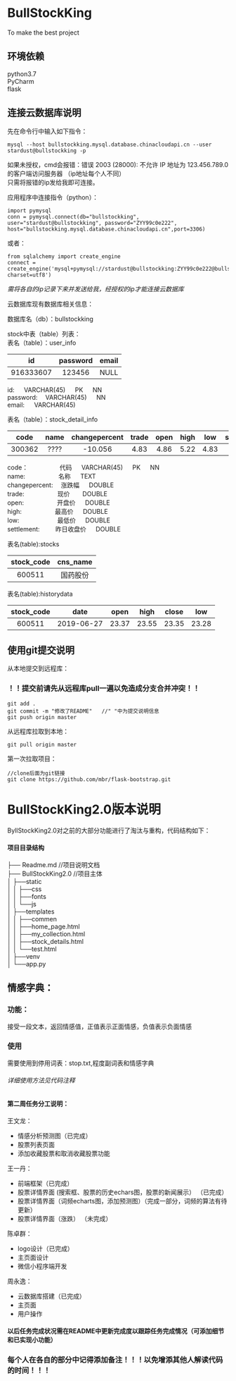 # BullStockKing
To make the best project
## 环境依赖<br>
python3.7<br>
PyCharm<br>
flask<br>

## 连接云数据库说明   
先在命令行中输入如下指令：  
```
mysql --host bullstockking.mysql.database.chinacloudapi.cn --user stardust@bullstockking -p
```  
如果未授权，cmd会报错：错误 2003 (28000): 不允许 IP 地址为 123.456.789.0 的客户端访问服务器 （ip地址每个人不同）  
只需将报错的ip发给我即可连接。  
  
  
应用程序中连接指令（python）：  
```
import pymysql
conn = pymysql.connect(db="bullstockking", user="stardust@bullstockking", password="ZYY99c0e222", host="bullstockking.mysql.database.chinacloudapi.cn",port=3306)
``` 
或者：
```
from sqlalchemy import create_engine  
connect = create_engine('mysql+pymysql://stardust@bullstockking:ZYY99c0e222@bullstockking.mysql.database.chinacloudapi.cn:3306/bullstockking?charset=utf8')  
```
 *需将各自的ip记录下来并发送给我，经授权的ip才能连接云数据库*   
   
 云数据库现有数据库相关信息： 
   
数据库名（db）：bullstockking    
  
stock中表（table）列表：  
表名（table）：user_info 

|id | password|  email|  
|:-:|:-:| :-:|    
|916333607|123456 | NULL |  
  
id: &emsp;  VARCHAR(45) &emsp; PK &emsp; NN  
password:&emsp;  VARCHAR(45) &emsp; NN  
email: &emsp;  VARCHAR(45)   

表名（table）：stock_detail_info

|code|name |changepercent|trade|open|high|low | settlement |   
|:-:| :-:|:---: |:-:|:-:|:-:|:-:|:-:|    
|300362|????|-10.056|4.83|4.86|5.22 |4.83 | 5.37| 


code：&emsp; &emsp;  &emsp; &emsp; 代码  &emsp;  VARCHAR(45) &emsp; PK &emsp; NN  
name: &emsp; &emsp;  &emsp; &emsp; 名称   &emsp; TEXT  
changepercent:&emsp; 涨跌幅 &emsp; DOUBLE  
trade: &emsp; &emsp;  &emsp; &emsp; 现价 &emsp; &ensp;DOUBLE  
open: &emsp;  &emsp;  &emsp; &emsp; 开盘价 &emsp; DOUBLE  
high:  &emsp; &emsp; &emsp;  &emsp; 最高价 &emsp; DOUBLE  
low:   &emsp; &emsp;  &emsp; &emsp; &ensp; 最低价 &emsp; DOUBLE  
settlement:&emsp; &emsp;  昨日收盘价 &emsp; DOUBLE  

表名(table):stocks  

| stock_code | cns_name     |  
|:-:|:-:|   
| 600511     | 国药股份     |  


表名(table):historydata


| stock_code | date       | open  | high  | close | low   |   
|:-:| :-:|:---: |:-:|:-:|:-:|  
| 600511     | 2019-06-27 | 23.37 | 23.55 | 23.35 | 23.28 |    

## 使用git提交说明  
从本地提交到远程库：
### ！！提交前请先从远程库pull一遍以免造成分支合并冲突！！
```
git add .   
git commit -m "修改了README"   //" "中为提交说明信息  
git push origin master  
```
从远程库拉取到本地：
```
git pull origin master
```
第一次拉取项目：
```
//clone后面为git链接
git clone https://github.com/mbr/flask-bootstrap.git
```

# BullStockKing2.0版本说明  
ByllStockKing2.0对之前的大部分功能进行了淘汰与重构，代码结构如下：  
#### 项目目录结构  
├── Readme.md                  //项目说明文档    
├── BullStockKing2.0           //项目主体    
│   ├──static  
│   │  ├──css  
│   │  ├──fonts    
│   │  └──js  
│   ├──templates   
│   │  ├──commen    
│   │  ├──home_page.html  
│   │  ├──my_collection.html  
│   │  ├──stock_details.html  
│   │  └──test.html  
│   ├──venv  
│   └──app.py  


## 情感字典：  
### 功能：  
接受一段文本，返回情感值，正值表示正面情感，负值表示负面情感  
### 使用  
需要使用到停用词表：stop.txt,程度副词表和情感字典  
###### 详细使用方法见代码注释




  
#### 第二周任务分工说明：  
  
  
王文龙：  
* 情感分析预测图（已完成）  
* 股票列表页面  
* 添加收藏股票和取消收藏股票功能  

王一丹：  
* 前端框架（已完成）  
* 股票详情界面 (搜索框、股票的历史echars图，股票的新闻展示） （已完成）
* 股票详情界面（词频echarts图，添加预测图）（完成一部分，词频的算法有待更新）
* 股票详情界面（涨跌） （未完成）

陈卓群：  
* logo设计（已完成）  
* 主页面设计  
* 微信小程序端开发  

周永逸：  
* 云数据库搭建（已完成）  
* 主页面  
* 用户操作  
#### 以后任务完成状况需在README中更新完成度以跟踪任务完成情况（可添加细节和已实现小功能）
### 每个人在各自的部分中记得添加备注！！！以免增添其他人解读代码的时间！！！
